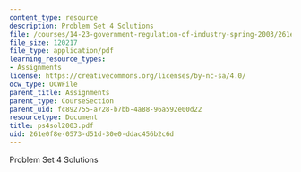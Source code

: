 ```yaml
---
content_type: resource
description: Problem Set 4 Solutions
file: /courses/14-23-government-regulation-of-industry-spring-2003/261e0f8e0573d51d30e0ddac456b2c6d_ps4sol2003.pdf
file_size: 120217
file_type: application/pdf
learning_resource_types:
- Assignments
license: https://creativecommons.org/licenses/by-nc-sa/4.0/
ocw_type: OCWFile
parent_title: Assignments
parent_type: CourseSection
parent_uid: fc892755-a728-b7bb-4a88-96a592e00d22
resourcetype: Document
title: ps4sol2003.pdf
uid: 261e0f8e-0573-d51d-30e0-ddac456b2c6d
---
```

Problem Set 4 Solutions